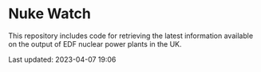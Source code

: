 # Nuke Watch

This repository includes code for retrieving the latest information available on the output of EDF nuclear power plants in the UK.

Last updated: 2023-04-07 19:06